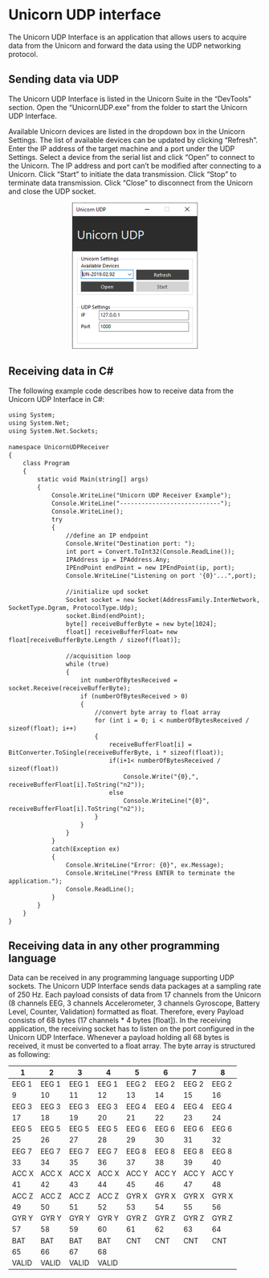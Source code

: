 # Unicorn UDP interface

The Unicorn UDP Interface is an application that allows users to acquire data from the Unicorn and forward the data using the UDP networking protocol.

## Sending data via UDP

The Unicorn UDP Interface is listed in the Unicorn Suite in the “DevTools” section. Open the “UnicornUDP.exe” from the folder to start the Unicorn UDP Interface.

Available Unicorn devices are listed in the dropdown box in the Unicorn Settings. The list of available devices can be updated by clicking “Refresh”. Enter the IP address of the target machine and a port under the UDP Settings. Select a device from the serial list and click “Open” to connect to the Unicorn. The IP address and port can’t be modified after connecting to a Unicorn. Click “Start” to initiate the data transmission. Click “Stop” to terminate data transmission. Click “Close” to disconnect from the Unicorn and close the UDP socket.

<p align="center">
<img src="./img/udp1.png" alt="drawing" width="250"/><br/>
</p>

## Receiving data in C#

The following example code describes how to receive data from the Unicorn UDP Interface in C#:

```
using System;
using System.Net;
using System.Net.Sockets;

namespace UnicornUDPReceiver
{
    class Program
    {
        static void Main(string[] args)
        {
            Console.WriteLine("Unicorn UDP Receiver Example");
            Console.WriteLine("----------------------------");
            Console.WriteLine();
            try
            {
                //define an IP endpoint
                Console.Write("Destination port: ");
                int port = Convert.ToInt32(Console.ReadLine());
                IPAddress ip = IPAddress.Any;
                IPEndPoint endPoint = new IPEndPoint(ip, port);
                Console.WriteLine("Listening on port '{0}'...",port);

                //initialize upd socket
                Socket socket = new Socket(AddressFamily.InterNetwork, SocketType.Dgram, ProtocolType.Udp);
                socket.Bind(endPoint);
                byte[] receiveBufferByte = new byte[1024];
                float[] receiveBufferFloat= new float[receiveBufferByte.Length / sizeof(float)];

                //acquisition loop
                while (true)
                {
                    int numberOfBytesReceived = socket.Receive(receiveBufferByte);
                    if (numberOfBytesReceived > 0)
                    {
                        //convert byte array to float array
                        for (int i = 0; i < numberOfBytesReceived / sizeof(float); i++)
                        {
                            receiveBufferFloat[i] = BitConverter.ToSingle(receiveBufferByte, i * sizeof(float));
                            if(i+1< numberOfBytesReceived / sizeof(float))
                                Console.Write("{0},", receiveBufferFloat[i].ToString("n2"));
                            else
                                Console.WriteLine("{0}", receiveBufferFloat[i].ToString("n2"));
                        }
                    }
                }
            }
            catch(Exception ex)
            {
                Console.WriteLine("Error: {0}", ex.Message);
                Console.WriteLine("Press ENTER to terminate the application.");
                Console.ReadLine();
            }
        }
    }
}
```

## Receiving data in any other programming language

Data can be received in any programming language supporting UDP sockets. The Unicorn UDP Interface sends data packages at a sampling rate of 250 Hz. Each payload consists of data from 17 channels from the Unicorn (8 channels EEG, 3 channels Accelerometer, 3 channels Gyroscope, Battery Level, Counter, Validation) formatted as float. Therefore, every Payload consists of 68 bytes (17 channels * 4 bytes [float]). In the receiving application, the receiving socket has to listen on the port configured in the Unicorn UDP Interface. Whenever a payload holding all 68 bytes is received, it must be converted to a float array. The byte array is structured as following:

| 1 | 2 | 3 | 4 | 5 | 6 | 7 | 8 |
|---|---|---|---|---|---|---|---|
| EEG 1 | EEG 1 | EEG 1 | EEG 1 | EEG 2 | EEG 2 | EEG 2 | EEG 2 |
| 9 | 10 | 11 | 12 | 13 | 14 | 15 | 16 |
| EEG 3 | EEG 3 | EEG 3 | EEG 3 | EEG 4 | EEG 4 | EEG 4 | EEG 4 |
| 17 | 18 | 19 | 20 | 21 | 22 | 23 | 24 |
| EEG 5 | EEG 5 | EEG 5 | EEG 5 | EEG 6 | EEG 6 | EEG 6 | EEG 6 |
| 25 | 26 | 27 | 28 | 29 | 30 | 31 | 32 | 
| EEG 7 | EEG 7 | EEG 7 | EEG 7 | EEG 8 | EEG 8 | EEG 8 | EEG 8 | 
| 33 | 34 | 35 | 36 | 37 | 38 | 39 | 40 | 
| ACC X | ACC X | ACC X | ACC X | ACC Y | ACC Y| ACC Y | ACC Y | 
| 41 | 42 | 43 | 44 | 45 | 46 | 47 | 48 | 
| ACC Z | ACC Z | ACC Z | ACC Z | GYR X | GYR X  | GYR X  | GYR X  | 
| 49 | 50 | 51 | 52 | 53 | 54 | 55 | 56 |
| GYR Y | GYR Y | GYR Y | GYR Y | GYR Z | GYR Z | GYR Z | GYR Z |
| 57 | 58 | 59 | 60 | 61 | 62 | 63 | 64 |
| BAT | BAT | BAT | BAT | CNT | CNT | CNT | CNT |
| 65 | 66 | 67 | 68 |
| VALID | VALID | VALID | VALID |